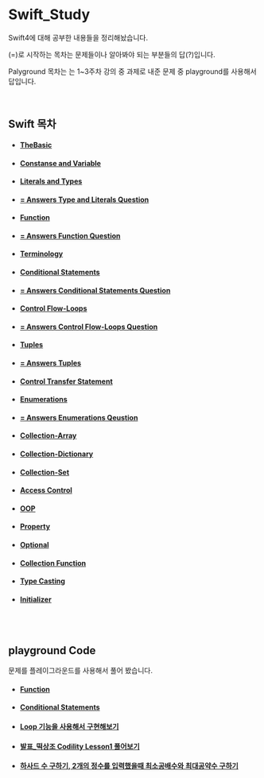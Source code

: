 # Swift_Study

Swift4에 대해 공부한 내용들을 정리해놨습니다.

(=)로 시작하는 목차는 문제들이나 알아봐야 되는 부분들의 답(?)입니다.

Palyground 목차는 는 1~3주차 강의 중 과제로 내준 문제 중 playground를 사용해서 답입니다.

<br>

## Swift 목차

- #### [TheBasic](https://github.com/JhDAT/Swift/blob/master/Swift/01.The%20Basic.md)

- #### [Constanse and Variable](https://github.com/JhDAT/Swift/blob/master/Swift/02.Constanse%20and%20Variable.md)

- #### [Literals and Types](https://github.com/JhDAT/Swift/blob/master/Swift/03.Literals%20and%20Types.md)

- #### [ = Answers Type and Literals Question ](https://github.com/JhDAT/Swift/blob/master/Swift/04.Answers%20Type%20and%20Literals%20Question%20.md)

- #### [Function](https://github.com/JhDAT/Swift/blob/master/Swift/05.Function.md)

- #### [= Answers Function Question](https://github.com/JhDAT/Swift/blob/master/Swift/06.Answers%20Function%20Question.md)

- #### [Terminology](https://github.com/JhDAT/Swift/blob/master/Swift/07.Terminology.md)

- #### [Conditional Statements](https://github.com/JhDAT/Swift/blob/master/Swift/08.Conditional%20Statements.md)

- #### [= Answers Conditional Statements Question](https://github.com/JhDAT/Swift/blob/master/Swift/09.Answers%20Conditional%20Statements%20Question.md)

- #### [Control Flow-Loops](https://github.com/JhDAT/Swift/blob/master/Swift/09.Control%20Flow-Loops.md)

- #### [= Answers Control Flow-Loops Question](https://github.com/JhDAT/Swift/blob/master/Swift/10.Answers%20Control%20Flow-Loops%20Question.md)

- #### [Tuples](https://github.com/JhDAT/Swift/blob/master/Swift/11.Tuples.md)

- #### [= Answers Tuples](https://github.com/JhDAT/Swift/blob/master/Swift/12.Answers%20Tuples.md)

- #### [Control Transfer Statement](https://github.com/JhDAT/Swift/blob/master/Swift/13.Control%20Transfer%20Statement.md)

- #### [Enumerations](https://github.com/JhDAT/Swift/blob/master/Swift/14.Enumerations.md)

- #### [= Answers Enumerations Qeustion](https://github.com/JhDAT/Swift/blob/master/Swift/15.Answers%20Enumerations%20Question.md)

- #### [Collection-Array](https://github.com/JhDAT/Swift/blob/master/Swift/16.Collection-Array.md)

- #### [Collection-Dictionary](https://github.com/JhDAT/Swift/blob/master/Swift/17.Collection-Dictionary.md)

- #### [Collection-Set](https://github.com/JhDAT/Swift/blob/master/Swift/18.Collection-Set.md)

- #### [Access Control](https://github.com/JhDAT/Swift/blob/master/Swift/19.Access%20Control.md)

- #### [OOP](https://github.com/JhDAT/Swift/blob/master/Swift/20.OOP.md)

- #### [Property](https://github.com/JhDAT/Swift/blob/master/Swift/20-1.Property.md)

- #### [Optional](https://github.com/JhDAT/Swift/blob/master/Swift/21.Optional.md)

- #### [Collection Function](https://github.com/JhDAT/Swift/blob/master/Swift/22.Collection%20Functions.md)

- #### [Type Casting](https://github.com/JhDAT/Swift/blob/master/Swift/23.Type%20Casting.md)

- #### [Initializer](https://github.com/JhDAT/Swift/blob/master/Swift/24.Initializer.md)



<br>

<br>


## playground Code

문제를 플레이그라운드를 사용해서 풀어 봤습니다.

- #### [Function](https://github.com/JhDAT/iOS_Study/blob/master/Swift/playground%20code/FunctionAssignment.playground/Contents.swift)

- #### [Conditional Statements](https://github.com/JhDAT/Swift/blob/master/Swift/playground%20code/ConditionalStatements.playground/Contents.swift)

- #### [Loop 기능을 사용해서 구현해보기](https://github.com/JhDAT/Swift/blob/master/Swift/playground%20code/LoopAssignment.playground/Contents.swift)

- #### [발표_떡상조 Codility Lesson1 풀어보기](https://github.com/JhDAT/Swift/blob/master/Swift/playground%20code/0524Codility_떡상조.playground/Contents.swift)

- #### [하사드 수 구하기, 2개의 정수를 입력했을때 최소공배수와 최대공약수 구하기](https://github.com/JhDAT/Swift/blob/master/Swift/playground%20code/0523.playground/Contents.swift)

  

  
